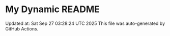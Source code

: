 # My Dynamic README
Updated at: Sat Sep 27 03:28:24 UTC 2025
This file was auto-generated by GitHub Actions.
